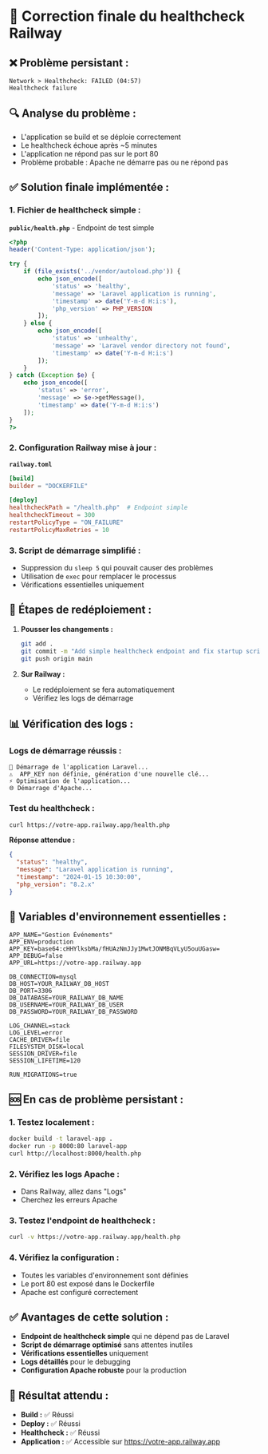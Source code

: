 # 🔧 Correction finale du healthcheck Railway

## ❌ Problème persistant :
```
Network > Healthcheck: FAILED (04:57)
Healthcheck failure
```

## 🔍 Analyse du problème :
- L'application se build et se déploie correctement
- Le healthcheck échoue après ~5 minutes
- L'application ne répond pas sur le port 80
- Problème probable : Apache ne démarre pas ou ne répond pas

## ✅ Solution finale implémentée :

### **1. Fichier de healthcheck simple :**

**`public/health.php`** - Endpoint de test simple
```php
<?php
header('Content-Type: application/json');

try {
    if (file_exists('../vendor/autoload.php')) {
        echo json_encode([
            'status' => 'healthy',
            'message' => 'Laravel application is running',
            'timestamp' => date('Y-m-d H:i:s'),
            'php_version' => PHP_VERSION
        ]);
    } else {
        echo json_encode([
            'status' => 'unhealthy',
            'message' => 'Laravel vendor directory not found',
            'timestamp' => date('Y-m-d H:i:s')
        ]);
    }
} catch (Exception $e) {
    echo json_encode([
        'status' => 'error',
        'message' => $e->getMessage(),
        'timestamp' => date('Y-m-d H:i:s')
    ]);
}
?>
```

### **2. Configuration Railway mise à jour :**

**`railway.toml`**
```toml
[build]
builder = "DOCKERFILE"

[deploy]
healthcheckPath = "/health.php"  # Endpoint simple
healthcheckTimeout = 300
restartPolicyType = "ON_FAILURE"
restartPolicyMaxRetries = 10
```

### **3. Script de démarrage simplifié :**

- Suppression du `sleep 5` qui pouvait causer des problèmes
- Utilisation de `exec` pour remplacer le processus
- Vérifications essentielles uniquement

## 🚀 Étapes de redéploiement :

1. **Pousser les changements :**
   ```bash
   git add .
   git commit -m "Add simple healthcheck endpoint and fix startup script"
   git push origin main
   ```

2. **Sur Railway :**
   - Le redéploiement se fera automatiquement
   - Vérifiez les logs de démarrage

## 📊 Vérification des logs :

### **Logs de démarrage réussis :**
```
🚀 Démarrage de l'application Laravel...
⚠️  APP_KEY non définie, génération d'une nouvelle clé...
⚡ Optimisation de l'application...
🌐 Démarrage d'Apache...
```

### **Test du healthcheck :**
```bash
curl https://votre-app.railway.app/health.php
```

**Réponse attendue :**
```json
{
  "status": "healthy",
  "message": "Laravel application is running",
  "timestamp": "2024-01-15 10:30:00",
  "php_version": "8.2.x"
}
```

## 🔧 Variables d'environnement essentielles :

```env
APP_NAME="Gestion Événements"
APP_ENV=production
APP_KEY=base64:cHHYlksbMa/fHUAzNmJJy1MwtJONMBqVLyU5ouUGasw=
APP_DEBUG=false
APP_URL=https://votre-app.railway.app

DB_CONNECTION=mysql
DB_HOST=YOUR_RAILWAY_DB_HOST
DB_PORT=3306
DB_DATABASE=YOUR_RAILWAY_DB_NAME
DB_USERNAME=YOUR_RAILWAY_DB_USER
DB_PASSWORD=YOUR_RAILWAY_DB_PASSWORD

LOG_CHANNEL=stack
LOG_LEVEL=error
CACHE_DRIVER=file
FILESYSTEM_DISK=local
SESSION_DRIVER=file
SESSION_LIFETIME=120

RUN_MIGRATIONS=true
```

## 🆘 En cas de problème persistant :

### **1. Testez localement :**
```bash
docker build -t laravel-app .
docker run -p 8000:80 laravel-app
curl http://localhost:8000/health.php
```

### **2. Vérifiez les logs Apache :**
- Dans Railway, allez dans "Logs"
- Cherchez les erreurs Apache

### **3. Testez l'endpoint de healthcheck :**
```bash
curl -v https://votre-app.railway.app/health.php
```

### **4. Vérifiez la configuration :**
- Toutes les variables d'environnement sont définies
- Le port 80 est exposé dans le Dockerfile
- Apache est configuré correctement

## ✅ Avantages de cette solution :

- **Endpoint de healthcheck simple** qui ne dépend pas de Laravel
- **Script de démarrage optimisé** sans attentes inutiles
- **Vérifications essentielles** uniquement
- **Logs détaillés** pour le debugging
- **Configuration Apache robuste** pour la production

## 🎯 Résultat attendu :

- **Build :** ✅ Réussi
- **Deploy :** ✅ Réussi  
- **Healthcheck :** ✅ Réussi
- **Application :** ✅ Accessible sur https://votre-app.railway.app 